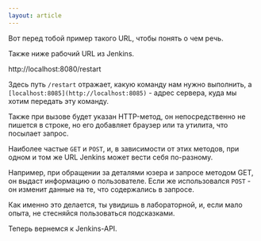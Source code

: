 ```yaml
---
layout: article
---
```

Вот перед тобой пример такого URL, чтобы понять о чем речь.

Также ниже рабочий URL из Jenkins.

http://localhost:8080/restart

Здесь путь `/restart` отражает, какую команду нам нужно выполнить, а `[localhost:8085](http://localhost:8085)` - адрес сервера, куда мы хотим передать эту команду.

Также при вызове будет указан HTTP-метод, он непосредственно не пишется в строке, но его добавляет браузер или та утилита, что посылает запрос.

Наиболее частые `GET` и `POST`, и, в зависимости от этих методов, при одном и том же URL Jenkins может вести себя по-разному. 

Например, при обращении за деталями юзера и запросе методом GET, он выдаст информацию о пользователе. Если же использовался `POST` - он изменит данные на те, что содержались в запросе.

Как именно это делается, ты увидишь в лабораторной, и, если мало опыта, не стесняйся пользоваться подсказками.

Теперь вернемся к Jenkins-API.
